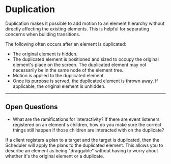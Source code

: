 # Duplication

Duplication makes it possible to add motion to an element hierarchy without directly affecting the existing elements. This is helpful for separating concerns when building transitions.

The following often occurs after an element is duplicated:

- The original element is hidden.
- The duplicated element is positioned and sized to occupy the original element's place on the screen. The duplicated element may not necessarily be in the same node of the element tree.
- Motion is applied to the duplicated element.
- Once its purpose is served, the duplicated element is thrown away. If applicable, the original element is unhidden.

---

## Open Questions ##

- What are the ramifications for interactivity?  If there are event listeners registered on an element's children, how do you make sure the correct things still happen if those children are interacted with on the duplicate?

If a client registers a plan to a target and the target is duplicated, then the Scheduler will apply the plans to the duplicated element. This allows you to describe an element as being "draggable" without having to worry about whether it's the original element or a duplicate.
